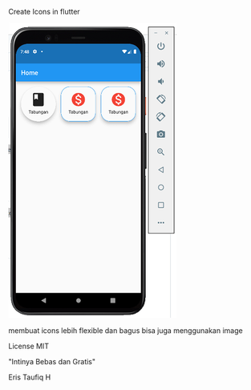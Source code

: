 Create Icons in flutter

![Alt text](image.png)

membuat icons lebih flexible dan bagus
bisa juga menggunakan image

License
MIT

"Intinya Bebas dan Gratis"

Eris Taufiq H
